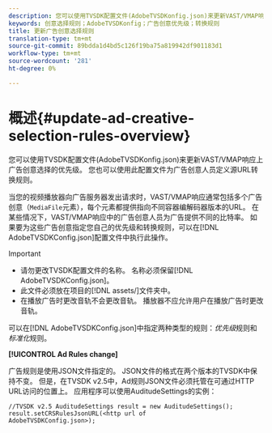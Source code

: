 ```yaml
---
description: 您可以使用TVSDK配置文件(AdobeTVSDKonfig.json)来更新VAST/VMAP响应上广告创意选择的优先级。 您也可以使用此配置文件为广告创意人员定义源URL转换规则。
keywords: 创意选择规则；AdobeTVSDKonfig；广告创意优先级；转换规则
title: 更新广告创意选择规则
translation-type: tm+mt
source-git-commit: 89bdda1d4bd5c126f19ba75a819942df901183d1
workflow-type: tm+mt
source-wordcount: '281'
ht-degree: 0%

---
```



# 概述{#update-ad-creative-selection-rules-overview}

您可以使用TVSDK配置文件(AdobeTVSDKonfig.json)来更新VAST/VMAP响应上广告创意选择的优先级。 您也可以使用此配置文件为广告创意人员定义源URL转换规则。

当您的视频播放器向广告服务器发出请求时，VAST/VMAP响应通常包括多个广告创意（`MediaFile`元素），每个元素都提供指向不同容器编解码器版本的URL。 在某些情况下，VAST/VMAP响应中的广告创意人员为广告提供不同的比特率。 如果要为这些广告创意指定您自己的优先级和转换规则，可以在[!DNL AdobeTVSDKConfig.json]配置文件中执行此操作。

>[!IMPORTANT]
>
>* 请勿更改TVSDK配置文件的名称。 名称必须保留[!DNL AdobeTVSDKConfig.json]。
>* 此文件必须放在项目的[!DNL assets/]文件夹中。
>* 在播放广告时更改音轨不会更改音轨。 播放器不应允许用户在播放广告时更改音轨。

>



可以在[!DNL AdobeTVSDKConfig.json]中指定两种类型的规则：*优先级*&#x200B;规则和&#x200B;*标准化*&#x200B;规则。

**[!UICONTROL Ad Rules change]**

<!--<a id="section_EDCE7C94156D4A47AA2FBAE9BE0390CE"></a>-->

广告规则是使用JSON文件指定的。 JSON文件的格式在两个版本的TVSDK中保持不变。 但是，在TVSDK v2.5中，Ad规则JSON文件必须托管在可通过HTTP URL访问的位置上。 应用程序可以使用AuditudeSettings的实例：

```
//TVSDK v2.5 AuditudeSettings result = new AuditudeSettings(); 
result.setCRSRulesJsonURL(<http url of 
AdobeTVSDKConfig.json>);  
```

